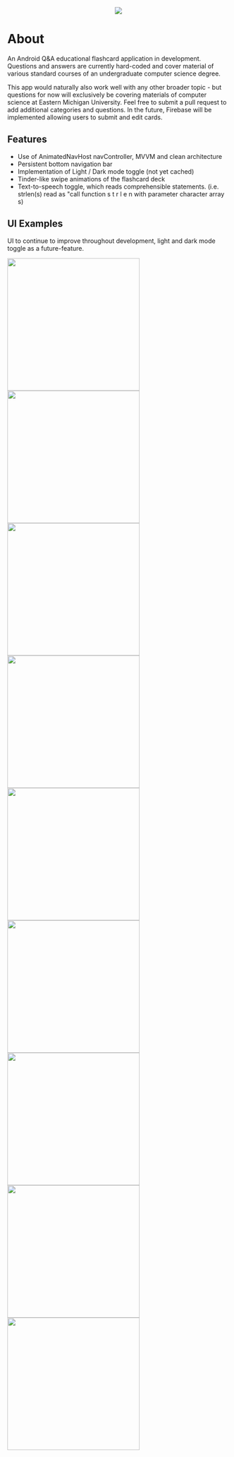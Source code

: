 <p align="center"><img src="https://github.com/Tyler-Lopez/CS-TriviaApp/blob/main/app/demo/gif_preview.gif?raw=true"></p>

# About
An Android Q&A educational flashcard application in development. Questions and answers are currently hard-coded and cover material of various standard courses of an undergraduate computer science degree.

This app would naturally also work well with any other broader topic - but questions for now will exclusively be covering materials of computer science at Eastern Michigan University. Feel free to submit a pull request to add additional categories and questions. In the future, Firebase will be implemented allowing users to submit and edit cards.

## Features
* Use of AnimatedNavHost navController, MVVM and clean architecture
* Persistent bottom navigation bar
* Implementation of Light / Dark mode toggle (not yet cached)
* Tinder-like swipe animations of the flashcard deck
* Text-to-speech toggle, which reads comprehensible statements. (i.e. strlen(s) read as "call function s t r l e n with parameter character array s) 

## UI Examples
UI to continue to improve throughout development, light and dark mode toggle as a future-feature.

<img src="https://user-images.githubusercontent.com/77797048/133003566-584d0adc-7fec-45c8-954c-4a9cda4400da.png" width="300px">
<img src="https://user-images.githubusercontent.com/77797048/133003567-ea99a11e-17c4-42a0-a3d7-62436c92b6b7.png" width="300px">
<img src="https://user-images.githubusercontent.com/77797048/133003568-33e943a5-58f1-4547-81eb-6ea8fadef17f.png" width="300px">
<img src="https://user-images.githubusercontent.com/77797048/133003569-5e43d223-84f1-4c93-8f10-8e9fff5527d7.png" width="300px">
<img src="https://user-images.githubusercontent.com/77797048/133003570-1c1c626a-d5d2-4b16-bd59-2a35b467c9e3.png" width="300px">
<img src="https://user-images.githubusercontent.com/77797048/133003571-134f371d-0c0c-4267-8ba9-ef2274202338.png" width="300px">
<img src="https://user-images.githubusercontent.com/77797048/133003573-21c05a5f-391b-46b1-b08d-d278ff915625.png" width="300px">
<img src="https://user-images.githubusercontent.com/77797048/133003574-eb81a06b-6260-4682-ab57-d401703205a6.png" width="300px">
<img src="https://user-images.githubusercontent.com/77797048/133003575-0f2c7fc6-66eb-41ff-96f0-b949fc42b1c2.png" width="300px">


